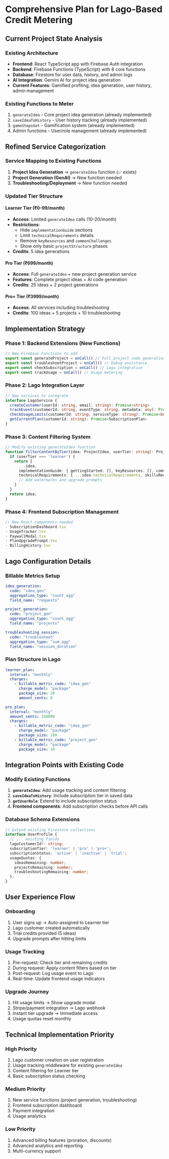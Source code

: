 # Comprehensive Plan for Lago-Based Credit Metering

## **Current Project State Analysis**

### **Existing Architecture**
- **Frontend**: React TypeScript app with Firebase Auth integration
- **Backend**: Firebase Functions (TypeScript) with 8 core functions
- **Database**: Firestore for user data, history, and admin logs
- **AI Integration**: Gemini AI for project idea generation
- **Current Features**: Gamified profiling, idea generation, user history, admin management

### **Existing Functions to Meter**
1. `generateIdea` - Core project idea generation (already implemented)
2. `saveIdeaToHistory` - User history tracking (already implemented)
3. `gameStepsGet` - Gamification system (already implemented)
4. Admin functions - User/role management (already implemented)

## **Refined Service Categorization**

### **Service Mapping to Existing Functions**
1. **Project Idea Generation** → `generateIdea` function (✅ exists)
2. **Project Generation (GenAI)** → New function needed
3. **Troubleshooting/Deployment** → New function needed

### **Updated Tier Structure**

#### **Learner Tier (₹0-99/month)**
- **Access**: Limited `generateIdea` calls (10-20/month)
- **Restrictions**: 
  - Hide `implementationGuide` sections
  - Limit `technicalRequirements` details
  - Remove `keyResources` and `commonChallenges`
  - Show only basic `projectStructure` phases
- **Credits**: 5 idea generations

#### **Pro Tier (₹699/month)**
- **Access**: Full `generateIdea` + new project generation service
- **Features**: Complete project ideas + AI code generation
- **Credits**: 25 ideas + 2 project generations

#### **Pro+ Tier (₹3999/month)**
- **Access**: All services including troubleshooting
- **Credits**: 100 ideas + 5 projects + 10 troubleshooting 

## **Implementation Strategy**

### **Phase 1: Backend Extensions (New Functions)**
```typescript
// New Firebase Functions to add
export const generateProject = onCall() // Full project code generation
export const troubleshootProject = onCall() // Debug assistance
export const checkSubscription = onCall() // Lago integration
export const trackUsage = onCall() // Usage metering
```

### **Phase 2: Lago Integration Layer**
```typescript
// New services to integrate
interface LagoService {
  createCustomer(userId: string, email: string): Promise<string>
  trackEvent(customerId: string, eventType: string, metadata: any): Promise<void>
  checkUsageLimits(customerId: string, serviceType: string): Promise<boolean>
  getCurrentPlan(customerId: string): Promise<SubscriptionPlan>
}
```

### **Phase 3: Content Filtering System**
```typescript
// Modify existing generateIdea function
function filterContentByTier(idea: ProjectIdea, userTier: string): ProjectIdea {
  if (userTier === 'learner') {
    return {
      ...idea,
      implementationGuide: { gettingStarted: [], keyResources: [], commonChallenges: [] },
      technicalRequirements: { ...idea.technicalRequirements, skillsRequired: [] },
      // Add watermarks and upgrade prompts
    }
  }
  return idea;
}
```

### **Phase 4: Frontend Subscription Management**
```typescript
// New React components needed
- SubscriptionDashboard.tsx
- UsageTracker.tsx  
- PaywallModal.tsx
- PlanUpgradePrompt.tsx
- BillingHistory.tsx
```

## **Lago Configuration Details**

### **Billable Metrics Setup**
```yaml
idea_generation:
  code: "idea_gen"
  aggregation_type: "count_agg"
  field_name: "requests"

project_generation:
  code: "project_gen" 
  aggregation_type: "count_agg"
  field_name: "projects"

troubleshooting_session:
  code: "troubleshoot"
  aggregation_type: "sum_agg"
  field_name: "session_duration"
```

### **Plan Structure in Lago**
```yaml
learner_plan:
  interval: "monthly"
  charges:
    - billable_metric_code: "idea_gen"
      charge_model: "package"
      package_size: 20
      amount_cents: 0

pro_plan:
  interval: "monthly" 
  amount_cents: 160000
  charges:
    - billable_metric_code: "idea_gen"
      charge_model: "package" 
      package_size: 100
    - billable_metric_code: "project_gen"
      charge_model: "package"
      package_size: 10
```

## **Integration Points with Existing Code**

### **Modify Existing Functions**
1. **`generateIdea`**: Add usage tracking and content filtering
2. **`saveIdeaToHistory`**: Include subscription tier in saved data
3. **`getUserRole`**: Extend to include subscription status
4. **Frontend components**: Add subscription checks before API calls

### **Database Schema Extensions**
```typescript
// Extend existing Firestore collections
interface UserProfile {
  // ... existing fields
  lagoCustomerId?: string;
  subscriptionTier: 'learner' | 'pro' | 'pro+';
  subscriptionStatus: 'active' | 'inactive' | 'trial';
  usageQuotas: {
    ideasRemaining: number;
    projectsRemaining: number;
    troubleshootingRemaining: number;
  };
}
```

## **User Experience Flow**

### **Onboarding**
1. User signs up → Auto-assigned to Learner tier
2. Lago customer created automatically
3. Trial credits provided (5 ideas)
4. Upgrade prompts after hitting limits

### **Usage Tracking**
1. Pre-request: Check tier and remaining credits
2. During request: Apply content filters based on tier
3. Post-request: Log usage event to Lago
4. Real-time: Update frontend usage indicators

### **Upgrade Journey**
1. Hit usage limits → Show upgrade modal
2. Stripe/payment integration → Lago webhook
3. Instant tier upgrade → Immediate access
4. Usage quotas reset monthly

## **Technical Implementation Priority**

### **High Priority**
1. Lago customer creation on user registration
2. Usage tracking middleware for existing `generateIdea`
3. Content filtering for Learner tier
4. Basic subscription status checking

### **Medium Priority**  
1. New service functions (project generation, troubleshooting)
2. Frontend subscription dashboard
3. Payment integration
4. Usage analytics

### **Low Priority**
1. Advanced billing features (proration, discounts)
2. Advanced analytics and reporting
3. Multi-currency support
